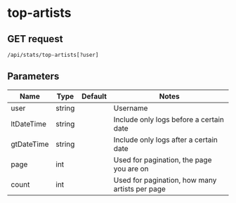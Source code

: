 # top-artists

## GET request

`/api/stats/top-artists[?user]`

## Parameters

|Name|Type|Default|Notes|
|---|---|---|---|
|user|string||Username|
|ltDateTime|string||Include only logs before a certain date|
|gtDateTime|string||Include only logs after a certain date|
|page|int||Used for pagination, the page you are on|
|count|int||Used for pagination, how many artists per page|